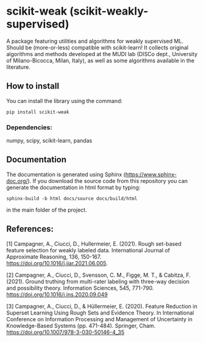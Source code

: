 # scikit-weak (scikit-weakly-supervised)
 A package featuring utilities and algorithms for weakly supervised ML.
 Should be (more-or-less) compatible with scikit-learn!
 It collects original algorithms and methods developed at the MUDI lab (DISCo dept., University of Milano-Bicocca, Milan, Italy),
 as well as some algorithms available in the literature.

 ## How to install
 You can install the library using the command:

 ```
 pip install scikit-weak
 ```
 
 ### Dependencies:
 numpy, scipy, scikit-learn, pandas

 ## Documentation
 The documentation is generated using Sphinx (https://www.sphinx-doc.org/). 
 If you download the source code from this repository you can generate the documentation in html format by typing: 
 ```
 sphinx-build -b html docs/source docs/build/html
 ```
 in the main folder of the project.
 
 ## References:

 [1] Campagner, A., Ciucci, D., Hullermeier, E. (2021). Rough set-based feature selection for weakly labeled data. International Journal of Approximate Reasoning, 136, 150-167. https://doi.org/10.1016/j.ijar.2021.06.005.

 [2] Campagner, A., Ciucci, D., Svensson, C. M., Figge, M. T., & Cabitza, F. (2021). Ground truthing from multi-rater labeling with three-way decision and possibility theory. Information Sciences, 545, 771-790. https://doi.org/10.1016/j.ins.2020.09.049  

 [3] Campagner, A., Ciucci, D., & Hüllermeier, E. (2020). Feature Reduction in Superset Learning Using Rough Sets and Evidence Theory. In International Conference on Information Processing and Management of Uncertainty in Knowledge-Based Systems (pp. 471-484). Springer, Cham. https://doi.org/10.1007/978-3-030-50146-4_35


